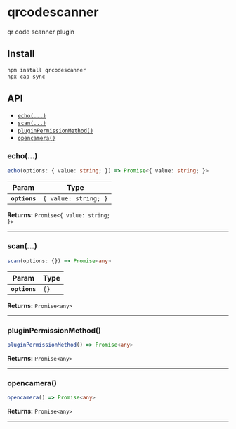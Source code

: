 # qrcodescanner

qr code scanner plugin

## Install

```bash
npm install qrcodescanner
npx cap sync
```

## API

<docgen-index>

* [`echo(...)`](#echo)
* [`scan(...)`](#scan)
* [`pluginPermissionMethod()`](#pluginpermissionmethod)
* [`opencamera()`](#opencamera)

</docgen-index>

<docgen-api>
<!--Update the source file JSDoc comments and rerun docgen to update the docs below-->

### echo(...)

```typescript
echo(options: { value: string; }) => Promise<{ value: string; }>
```

| Param         | Type                            |
| ------------- | ------------------------------- |
| **`options`** | <code>{ value: string; }</code> |

**Returns:** <code>Promise&lt;{ value: string; }&gt;</code>

--------------------


### scan(...)

```typescript
scan(options: {}) => Promise<any>
```

| Param         | Type            |
| ------------- | --------------- |
| **`options`** | <code>{}</code> |

**Returns:** <code>Promise&lt;any&gt;</code>

--------------------


### pluginPermissionMethod()

```typescript
pluginPermissionMethod() => Promise<any>
```

**Returns:** <code>Promise&lt;any&gt;</code>

--------------------


### opencamera()

```typescript
opencamera() => Promise<any>
```

**Returns:** <code>Promise&lt;any&gt;</code>

--------------------

</docgen-api>

